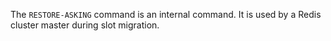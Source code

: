 The `RESTORE-ASKING` command is an internal command.
It is used by a Redis cluster master during slot migration.